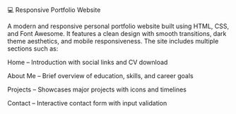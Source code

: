 💻 Responsive Portfolio Website

A modern and responsive personal portfolio website built using HTML, CSS, and Font Awesome. It features a clean design with smooth transitions, dark theme aesthetics, and mobile responsiveness. The site includes multiple sections such as:

Home – Introduction with social links and CV download

About Me – Brief overview of education, skills, and career goals

Projects – Showcases major projects with icons and timelines

Contact – Interactive contact form with input validation
